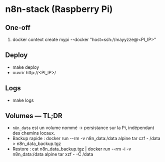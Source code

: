# n8n-stack (Raspberry Pi)

## One-off
1. docker context create mypi --docker "host=ssh://mayyzze@<PI_IP>"

## Deploy
- make deploy
- ouvrir http://<PI_IP>/

## Logs
- make logs

## Volumes — TL;DR
- `n8n_data` est un volume nommé → persistance sur la Pi, indépendant des chemins locaux.
- Backup rapide :
  docker run --rm -v n8n_data:/data alpine tar czf - /data > n8n_data_backup.tgz
- Restore :
  cat n8n_data_backup.tgz | docker run --rm -i -v n8n_data:/data alpine tar xzf - -C /data